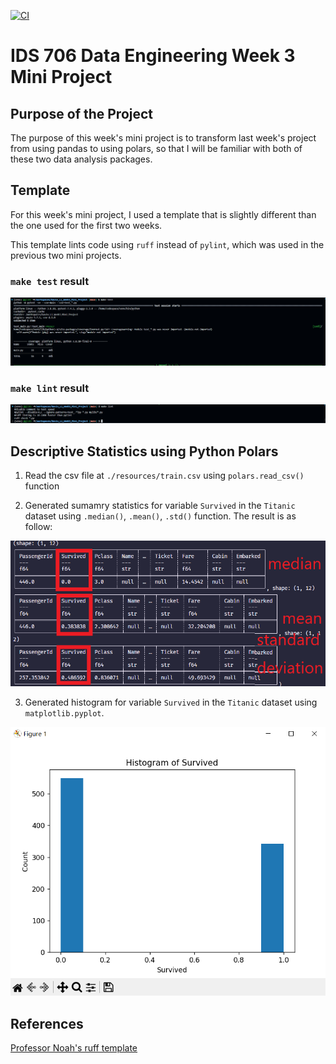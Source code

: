 [![CI](https://github.com/nogibjj/Gavin_Li_Week3_Mini_Project/actions/workflows/cicd.yml/badge.svg)](https://github.com/nogibjj/Gavin_Li_Week3_Mini_Project/actions/workflows/cicd.yml)

# IDS 706 Data Engineering Week 3 Mini Project

## Purpose of the Project

The purpose of this week's mini project is to transform last week's project from using pandas to using polars, so that I will be familiar with both of these two data analysis packages.

## Template

For this week's mini project, I used a template that is slightly different than the one used for the first two weeks.

This template lints code using `ruff` instead of `pylint`, which was used in the previous two mini projects.

### `make test` result

![Make_test_result](./resources/make_test.png)

### `make lint` result

![Make_lint_result](./resources/make_lint.png)

## Descriptive Statistics using Python Polars

1. Read the csv file at `./resources/train.csv` using `polars.read_csv()` function

2. Generated sumamry statistics for variable `Survived` in the `Titanic` dataset using `.median()`, `.mean()`, `.std()` function. The result is as follow:

![Summary_stats](./resources/desc_stats.png)

3. Generated histogram for variable `Survived` in the `Titanic` dataset using `matplotlib.pyplot`.

![Histogram](./resources/hist.png)

## References

[Professor Noah's ruff template](https://github.com/nogibjj/python-ruff-template)



